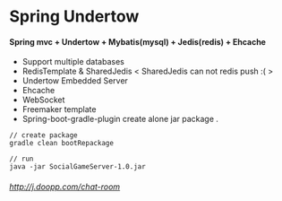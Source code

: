 # Spring Undertow

#### Spring mvc + Undertow + Mybatis(mysql) + Jedis(redis) + Ehcache

*  Support multiple databases
*  RedisTemplate & SharedJedis < SharedJedis can not redis push :( >
*  Undertow Embedded Server
*  Ehcache 
*  WebSocket  
*  Freemaker template
*  Spring-boot-gradle-plugin create alone jar package . 

```
// create package
gradle clean bootRepackage

// run
java -jar SocialGameServer-1.0.jar
```

###### http://j.doopp.com/chat-room
